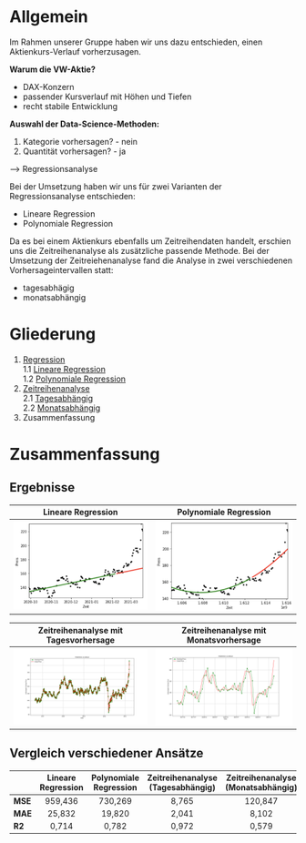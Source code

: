 # Allgemein

Im Rahmen unserer Gruppe haben wir uns dazu entschieden, einen Aktienkurs-Verlauf vorherzusagen.

__Warum die VW-Aktie?__

- DAX-Konzern
- passender Kursverlauf mit Höhen und Tiefen
- recht stabile Entwicklung

__Auswahl der Data-Science-Methoden:__

1. Kategorie vorhersagen? - nein
2. Quantität vorhersagen? - ja

--> Regressionsanalyse

Bei der Umsetzung haben wir uns für zwei Varianten der Regressionsanalyse entschieden:
- Lineare Regression
- Polynomiale Regression

Da es bei einem Aktienkurs ebenfalls um Zeitreihendaten handelt, erschien uns die Zeitreihenanalyse als zusätzliche passende Methode. Bei der Umsetzung der Zeitreiehenanalyse fand die Analyse in zwei verschiedenen Vorhersageintervallen statt:
- tagesabhägig
- monatsabhängig

# Gliederung

1. [Regression](https://github.com/AktienKursVorhersage/Regressionsanalyse)  
    1.1 [Lineare Regression](https://github.com/AktienKursVorhersage/Regressionsanalyse/blob/main/Lineare%20Regressionsanalyse.ipynb)  
    1.2 [Polynomiale Regression](https://github.com/AktienKursVorhersage/Regressionsanalyse/blob/main/Polynomial%20Regression.ipynb)  
2. [Zeitreihenanalyse](https://github.com/AktienKursVorhersage/Zeitreihenanalyse)  
    2.1 [Tagesabhängig]()  
    2.2 [Monatsabhängig]()  
3. Zusammenfassung

# Zusammenfassung

## Ergebnisse

Lineare Regression        |  Polynomiale Regression
:-------------------------:|:-------------------------:
![Lineare Regression](linear.png)  |  ![Polynomiale Regression](poly.png)

Zeitreihenanalyse mit Tagesvorhersage         |  Zeitreihenanalyse mit Monatsvorhersage
:-------------------------:|:-------------------------:
![Lineare Regression](zeitreihe-day.png)  |  ![Polynomiale Regression](zeitreihe-month.png)

## Vergleich verschiedener Ansätze

|     | Lineare Regression | Polynomiale Regression | Zeitreihenanalyse (Tagesabhängig) | Zeitreihenanalyse (Monatsabhängig) |
|:---|:---:|:---:|:---:|:---:|
| **MSE** | 959,436            | 730,269                | 8,765                             | 120,847                            |
| **MAE** | 25,832             | 19,820                 | 2,041                             | 8,102                              |
| **R2**  | 0,714              | 0,782                  | 0,972                             | 0,579                              |
